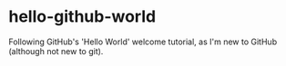 # hello-github-world
Following GitHub's 'Hello World' welcome tutorial, as I'm new to GitHub (although not new to git).

